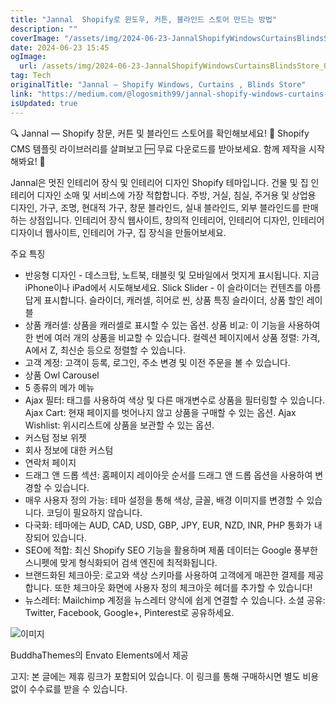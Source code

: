 ```yaml
---
title: "Jannal  Shopify로 윈도우, 커튼, 블라인드 스토어 만드는 방법"
description: ""
coverImage: "/assets/img/2024-06-23-JannalShopifyWindowsCurtainsBlindsStore_0.png"
date: 2024-06-23 15:45
ogImage: 
  url: /assets/img/2024-06-23-JannalShopifyWindowsCurtainsBlindsStore_0.png
tag: Tech
originalTitle: "Jannal — Shopify Windows, Curtains , Blinds Store"
link: "https://medium.com/@logosmith99/jannal-shopify-windows-curtains-blinds-store-8eeb679b7bbc"
isUpdated: true
---
```






🔍 Jannal — Shopify 창문, 커튼 및 블라인드 스토어를 확인해보세요! 📁 Shopify CMS 템플릿 라이브러리를 살펴보고 🆓 무료 다운로드를 받아보세요. 함께 제작을 시작해봐요! 🚀

Jannal은 멋진 인테리어 장식 및 인테리어 디자인 Shopify 테마입니다. 건물 및 집 인테리어 디자인 소매 및 서비스에 가장 적합합니다. 주방, 거실, 침실, 주거용 및 상업용 디자인, 가구, 조명, 현대적 가구, 창문 블라인드, 실내 블라인드, 외부 블라인드를 판매하는 상점입니다. 인테리어 장식 웹사이트, 창의적 인테리어, 인테리어 디자인, 인테리어 디자이너 웹사이트, 인테리어 가구, 집 장식을 만들어보세요.

주요 특징

- 반응형 디자인 - 데스크탑, 노트북, 태블릿 및 모바일에서 멋지게 표시됩니다. 지금 iPhone이나 iPad에서 시도해보세요. Slick Slider - 이 슬라이더는 컨텐츠를 아름답게 표시합니다. 슬라이더, 캐러셀, 히어로 씬, 상품 특징 슬라이더, 상품 할인 레이블
- 상품 캐러셀: 상품을 캐러셀로 표시할 수 있는 옵션. 상품 비교: 이 기능을 사용하여 한 번에 여러 개의 상품을 비교할 수 있습니다. 컬렉션 페이지에서 상품 정렬: 가격, A에서 Z, 최신순 등으로 정렬할 수 있습니다.
- 고객 계정: 고객이 등록, 로그인, 주소 변경 및 이전 주문을 볼 수 있습니다.
- 상품 Owl Carousel
- 5 종류의 메가 메뉴
- Ajax 필터: 태그를 사용하여 색상 및 다른 매개변수로 상품을 필터링할 수 있습니다. Ajax Cart: 현재 페이지를 벗어나지 않고 상품을 구매할 수 있는 옵션. Ajax Wishlist: 위시리스트에 상품을 보관할 수 있는 옵션.
- 커스텀 정보 위젯
- 회사 정보에 대한 커스텀
- 연락처 페이지
- 드래그 앤 드롭 섹션: 홈페이지 레이아웃 순서를 드래그 앤 드롭 옵션을 사용하여 변경할 수 있습니다.
- 매우 사용자 정의 가능: 테마 설정을 통해 색상, 글꼴, 배경 이미지를 변경할 수 있습니다. 코딩이 필요하지 않습니다.
- 다국화: 테마에는 AUD, CAD, USD, GBP, JPY, EUR, NZD, INR, PHP 통화가 내장되어 있습니다.
- SEO에 적합: 최신 Shopify SEO 기능을 활용하며 제품 데이터는 Google 풍부한 스니펫에 맞게 형식화되어 검색 엔진에 최적화됩니다.
- 브랜드화된 체크아웃: 로고와 색상 스키마를 사용하여 고객에게 매끈한 결제를 제공합니다. 또한 체크아웃 화면에 사용자 정의 체크아웃 헤더를 추가할 수 있습니다!
- 뉴스레터: Mailchimp 계정을 뉴스레터 양식에 쉽게 연결할 수 있습니다. 소셜 공유: Twitter, Facebook, Google+, Pinterest로 공유하세요.

<div class="content-ad"></div>

![이미지](/assets/img/2024-06-23-JannalShopifyWindowsCurtainsBlindsStore_0.png)

BuddhaThemes의 Envato Elements에서 제공

고지: 본 글에는 제휴 링크가 포함되어 있습니다. 이 링크를 통해 구매하시면 별도 비용 없이 수수료를 받을 수 있습니다.